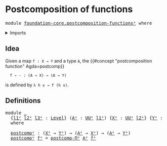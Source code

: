 # Postcomposition of functions

<pre class="Agda"><a id="41" class="Keyword">module</a> <a id="48" href="foundation-core.postcomposition-functions%25E1%25B5%2589.html" class="Module">foundation-core.postcomposition-functionsᵉ</a> <a id="91" class="Keyword">where</a>
</pre>
<details><summary>Imports</summary>

<pre class="Agda"><a id="147" class="Keyword">open</a> <a id="152" class="Keyword">import</a> <a id="159" href="foundation.universe-levels%25E1%25B5%2589.html" class="Module">foundation.universe-levelsᵉ</a>

<a id="188" class="Keyword">open</a> <a id="193" class="Keyword">import</a> <a id="200" href="foundation-core.postcomposition-dependent-functions%25E1%25B5%2589.html" class="Module">foundation-core.postcomposition-dependent-functionsᵉ</a>
</pre>
</details>

## Idea

Given a map `f : X → Y` and a type `A`, the
{{#concept "postcomposition function" Agda=postcomp}}

```text
  f ∘ - : (A → X) → (A → Y)
```

is defined by `λ h x → f (h x)`.

## Definitions

<pre class="Agda"><a id="477" class="Keyword">module</a> <a id="484" href="foundation-core.postcomposition-functions%25E1%25B5%2589.html#484" class="Module">_</a>
  <a id="488" class="Symbol">{</a><a id="489" href="foundation-core.postcomposition-functions%25E1%25B5%2589.html#489" class="Bound">l1ᵉ</a> <a id="493" href="foundation-core.postcomposition-functions%25E1%25B5%2589.html#493" class="Bound">l2ᵉ</a> <a id="497" href="foundation-core.postcomposition-functions%25E1%25B5%2589.html#497" class="Bound">l3ᵉ</a> <a id="501" class="Symbol">:</a> <a id="503" href="Agda.Primitive.html#742" class="Postulate">Level</a><a id="508" class="Symbol">}</a> <a id="510" class="Symbol">(</a><a id="511" href="foundation-core.postcomposition-functions%25E1%25B5%2589.html#511" class="Bound">Aᵉ</a> <a id="514" class="Symbol">:</a> <a id="516" href="Agda.Primitive.html#429" class="Primitive">UUᵉ</a> <a id="520" href="foundation-core.postcomposition-functions%25E1%25B5%2589.html#489" class="Bound">l1ᵉ</a><a id="523" class="Symbol">)</a> <a id="525" class="Symbol">{</a><a id="526" href="foundation-core.postcomposition-functions%25E1%25B5%2589.html#526" class="Bound">Xᵉ</a> <a id="529" class="Symbol">:</a> <a id="531" href="Agda.Primitive.html#429" class="Primitive">UUᵉ</a> <a id="535" href="foundation-core.postcomposition-functions%25E1%25B5%2589.html#493" class="Bound">l2ᵉ</a><a id="538" class="Symbol">}</a> <a id="540" class="Symbol">{</a><a id="541" href="foundation-core.postcomposition-functions%25E1%25B5%2589.html#541" class="Bound">Yᵉ</a> <a id="544" class="Symbol">:</a> <a id="546" href="Agda.Primitive.html#429" class="Primitive">UUᵉ</a> <a id="550" href="foundation-core.postcomposition-functions%25E1%25B5%2589.html#497" class="Bound">l3ᵉ</a><a id="553" class="Symbol">}</a>
  <a id="557" class="Keyword">where</a>

  <a id="566" href="foundation-core.postcomposition-functions%25E1%25B5%2589.html#566" class="Function">postcompᵉ</a> <a id="576" class="Symbol">:</a> <a id="578" class="Symbol">(</a><a id="579" href="foundation-core.postcomposition-functions%25E1%25B5%2589.html#526" class="Bound">Xᵉ</a> <a id="582" class="Symbol">→</a> <a id="584" href="foundation-core.postcomposition-functions%25E1%25B5%2589.html#541" class="Bound">Yᵉ</a><a id="586" class="Symbol">)</a> <a id="588" class="Symbol">→</a> <a id="590" class="Symbol">(</a><a id="591" href="foundation-core.postcomposition-functions%25E1%25B5%2589.html#511" class="Bound">Aᵉ</a> <a id="594" class="Symbol">→</a> <a id="596" href="foundation-core.postcomposition-functions%25E1%25B5%2589.html#526" class="Bound">Xᵉ</a><a id="598" class="Symbol">)</a> <a id="600" class="Symbol">→</a> <a id="602" class="Symbol">(</a><a id="603" href="foundation-core.postcomposition-functions%25E1%25B5%2589.html#511" class="Bound">Aᵉ</a> <a id="606" class="Symbol">→</a> <a id="608" href="foundation-core.postcomposition-functions%25E1%25B5%2589.html#541" class="Bound">Yᵉ</a><a id="610" class="Symbol">)</a>
  <a id="614" href="foundation-core.postcomposition-functions%25E1%25B5%2589.html#566" class="Function">postcompᵉ</a> <a id="624" href="foundation-core.postcomposition-functions%25E1%25B5%2589.html#624" class="Bound">fᵉ</a> <a id="627" class="Symbol">=</a> <a id="629" href="foundation-core.postcomposition-dependent-functions%25E1%25B5%2589.html#1382" class="Function">postcomp-Πᵉ</a> <a id="641" href="foundation-core.postcomposition-functions%25E1%25B5%2589.html#511" class="Bound">Aᵉ</a> <a id="644" href="foundation-core.postcomposition-functions%25E1%25B5%2589.html#624" class="Bound">fᵉ</a>
</pre>